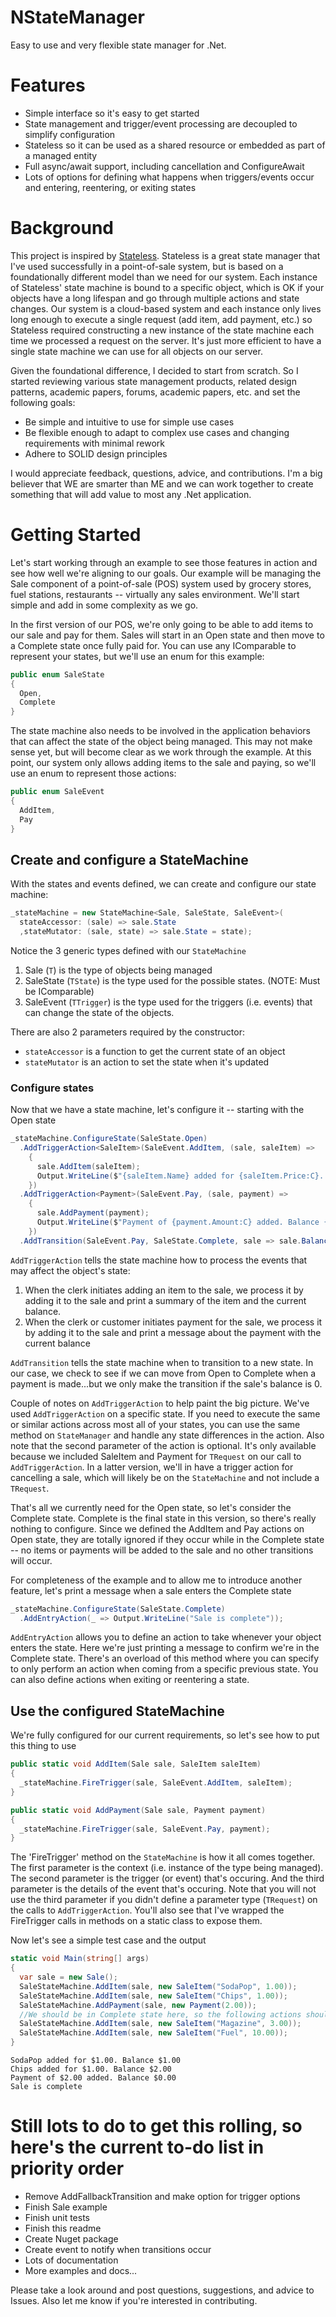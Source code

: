 # NStateManager
Easy to use and very flexible state manager for .Net.

# Features
- Simple interface so it's easy to get started
- State management and trigger/event processing are decoupled to simplify configuration
- Stateless so it can be used as a shared resource or embedded as part of a managed entity
- Full async/await support, including cancellation and ConfigureAwait
- Lots of options for defining what happens when triggers/events occur and entering, reentering, or exiting states

# Background
This project is inspired by [Stateless](https://github.com/dotnet-state-machine/stateless). Stateless is a great state manager that I've used successfully in a point-of-sale system, but is based on a foundationally different model than we need for our system. Each instance of Stateless' state machine is bound to a specific object, which is OK if your objects have a long lifespan and go through multiple actions and state changes. Our system is a cloud-based system and each instance only lives long enough to execute a single request (add item, add payment, etc.) so Stateless required constructing a new instance of the state machine each time we processed a request on the server. It's just more efficient to have a single state machine we can use for all objects on our server.

Given the foundational difference, I decided to start from scratch. So I started reviewing various state management products, related design patterns, academic papers, forums, academic papers, etc. and set the following goals:
- Be simple and intuitive to use for simple use cases
- Be flexible enough to adapt to complex use cases and changing requirements with minimal rework
- Adhere to SOLID design principles

I would appreciate feedback, questions, advice, and contributions. I'm a big believer that WE are smarter than ME and we can work together to create something that will add value to most any .Net application.

# Getting Started
Let's start working through an example to see those features in action and see how well we're aligning to our goals. Our example will be managing the Sale component of a point-of-sale (POS) system used by grocery stores, fuel stations, restaurants -- virtually any sales environment. We'll start simple and add in some complexity as we go.

In the first version of our POS, we're only going to be able to add items to our sale and pay for them. Sales will start in an Open state and then move to a Complete state once fully paid for. You can use any IComparable to represent your states, but we'll use an enum for this example:

```C#
public enum SaleState
{
  Open,
  Complete
}
```

The state machine also needs to be involved in the application behaviors that can affect the state of the object being managed. This may not make sense yet, but will become clear as we work through the example. At this point, our system only allows adding items to the sale and paying, so we'll use an enum to represent those actions:

```C#
public enum SaleEvent
{
  AddItem,
  Pay
}
```

## Create and configure a StateMachine 
With the states and events defined, we can create and configure our state machine:

```C#
_stateMachine = new StateMachine<Sale, SaleState, SaleEvent>(
  stateAccessor: (sale) => sale.State
  ,stateMutator: (sale, state) => sale.State = state);
```

Notice the 3 generic types defined with our `StateMachine`
1. Sale (`T`) is the type of objects being managed
2. SaleState (`TState`) is the type used for the possible states. (NOTE: Must be IComparable)
3. SaleEvent (`TTrigger`) is the type used for the triggers (i.e. events) that can change the state of the objects.

There are also 2 parameters required by the constructor:
- `stateAccessor` is a function to get the current state of an object
- `stateMutator` is an action to set the state when it's updated

### Configure states
Now that we have a state machine, let's configure it -- starting with the Open state

```C#
_stateMachine.ConfigureState(SaleState.Open)
  .AddTriggerAction<SaleItem>(SaleEvent.AddItem, (sale, saleItem) =>
    {
      sale.AddItem(saleItem);
      Output.WriteLine($"{saleItem.Name} added for {saleItem.Price:C}. Balance {sale.Balance:C}");
    })
  .AddTriggerAction<Payment>(SaleEvent.Pay, (sale, payment) =>
    {
      sale.AddPayment(payment);
      Output.WriteLine($"Payment of {payment.Amount:C} added. Balance {sale.Balance:C}");
    })
  .AddTransition(SaleEvent.Pay, SaleState.Complete, sale => sale.Balance == 0);
```

`AddTriggerAction` tells the state machine how to process the events that may affect the object's state:
1. When the clerk initiates adding an item to the sale, we process it by adding it to the sale and print a summary of the item and the current balance.
2. When the clerk or customer initiates payment for the sale, we process it by adding it to the sale and print a message about the payment with the current balance

`AddTransition` tells the state machine when to transition to a new state. In our case, we check to see if we can move from Open to Complete when a payment is made...but we only make the transition if the sale's balance is 0.

Couple of notes on `AddTriggerAction` to help paint the big picture. We've used `AddTriggerAction` on a specific state. If you need to execute the same or similar actions across most all of your states, you can use the same method on `StateManager` and handle any state differences in the action. Also note that the second parameter of the action is optional. It's only available because we included SaleItem and Payment for `TRequest` on our call to `AddTriggerAction`. In a latter version, we'll in have a trigger action for cancelling a sale, which will likely be on the `StateMachine` and not include a `TRequest`.

That's all we currently need for the Open state, so let's consider the Complete state. Complete is the final state in this version, so there's really nothing to configure. Since we defined the AddItem and Pay actions on Open state, they are totally ignored if they occur while in the Complete state -- no items or payments will be added to the sale and no other transitions will occur.

For completeness of the example and to allow me to introduce another feature, let's print a message when a sale enters the Complete state

```C#
_stateMachine.ConfigureState(SaleState.Complete)
  .AddEntryAction(_ => Output.WriteLine("Sale is complete"));
```

`AddEntryAction` allows you to define an action to take whenever your object enters the state. Here we're just printing a message to confirm we're in the Complete state. There's an overload of this method where you can specify to only perform an action when coming from a specific previous state. You can also define actions when exiting or reentering a state.

## Use the configured StateMachine
We're fully configured for our current requirements, so let's see how to put this thing to use

```C#
public static void AddItem(Sale sale, SaleItem saleItem)
{
  _stateMachine.FireTrigger(sale, SaleEvent.AddItem, saleItem);
}

public static void AddPayment(Sale sale, Payment payment)
{
  _stateMachine.FireTrigger(sale, SaleEvent.Pay, payment);
}
```

The 'FireTrigger' method on the `StateMachine` is how it all comes together. The first parameter is the context (i.e. instance of the type being managed). The second parameter is the trigger (or event) that's occuring. And the third parameter is the details of the event that's occuring. Note that you will not use the third parameter if you didn't define a parameter type (`TRequest`) on the calls to `AddTriggerAction`. You'll also see that I've wrapped the FireTrigger calls in methods on a static class to expose them.

Now let's see a simple test case and the output

```C#
static void Main(string[] args)
{
  var sale = new Sale();
  SaleStateMachine.AddItem(sale, new SaleItem("SodaPop", 1.00));
  SaleStateMachine.AddItem(sale, new SaleItem("Chips", 1.00));
  SaleStateMachine.AddPayment(sale, new Payment(2.00));
  //We should be in Complete state here, so the following actions should be ignored
  SaleStateMachine.AddItem(sale, new SaleItem("Magazine", 3.00));
  SaleStateMachine.AddItem(sale, new SaleItem("Fuel", 10.00));
}
```

```
SodaPop added for $1.00. Balance $1.00
Chips added for $1.00. Balance $2.00
Payment of $2.00 added. Balance $0.00
Sale is complete
```

# Still lots to do to get this rolling, so here's the current to-do list in priority order
- Remove AddFallbackTransition and make option for trigger options
- Finish Sale example
- Finish unit tests
- Finish this readme
- Create Nuget package
- Create event to notify when transitions occur
- Lots of documentation
- More examples and docs...

Please take a look around and post questions, suggestions, and advice to Issues. Also let me know if you're interested in contributing.
